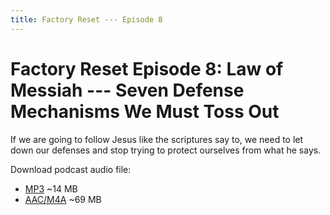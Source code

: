 ```yaml
---
title: Factory Reset --- Episode 8
---
```


# Factory Reset Episode 8: Law of Messiah --- Seven Defense Mechanisms We Must Toss Out

If we are going to follow Jesus like the scriptures say to, we need to let down our defenses and stop trying to protect ourselves from what he says.

Download podcast audio file:

* [MP3](factory_reset_episode_8.mp3) ~14 MB
* [AAC/M4A](factory_reset_episode_8.m4a) ~69 MB
